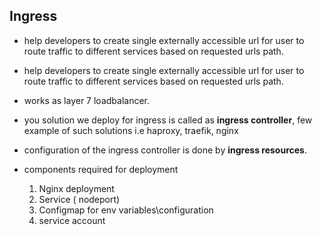 ## Ingress

* help developers to create single externally accessible url for user to route traffic to different services based on requested urls path.

- help developers to create single externally accessible url for user to route traffic to different services based on requested urls path.

- works as layer 7 loadbalancer.

- you solution we deploy for ingress is called as **ingress controller**, few example of such solutions i.e haproxy, traefik, nginx

- configuration of the ingress controller is done by **ingress resources**.

- components required for deployment
    1. Nginx deployment
    2. Service ( nodeport)
    3. Configmap for env variables\configuration
    4. service account